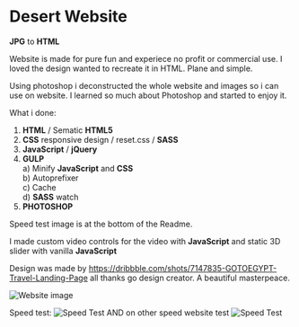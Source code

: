 # Desert Website

**JPG** to **HTML**

Website is made for pure fun and experiece no profit or commercial use. I loved the design wanted to recreate it in HTML. Plane and simple.

Using photoshop i deconstructed the whole website and images so i can use on website. I learned so much about Photoshop and started to enjoy it.

What i done:

1. **HTML** / Sematic **HTML5** 
2. **CSS** responsive design / reset.css / **SASS**
3. **JavaScript** / **jQuery**
4. **GULP**
&nbsp; &nbsp;<br/> a) Minify **JavaScript** and **CSS**
&nbsp; &nbsp;<br/> b) Autoprefixer
&nbsp; &nbsp;<br/> c) Cache
&nbsp; &nbsp;<br/> d) **SASS** watch
5. **PHOTOSHOP**

Speed test image is at the bottom of the Readme.

I made custom video controls for the video with **JavaScript** and static 3D slider with vanilla **JavaScript**

Design was made by https://dribbble.com/shots/7147835-GOTOEGYPT-Travel-Landing-Page all thanks go design creator. A beautiful masterpeace.

![Website image](https://i.imgur.com/hIh9fEZ.jpg)

Speed test:
![Speed Test](https://i.ibb.co/3hSZ5vX/screencapture-gtmetrix-reports-brankoanokic-com-rw-K38a-BF-2019-12-07-16-23-22.png)
AND on other speed website test
![Speed Test](https://i.ibb.co/CH9qt8x/spped-Test.png)

